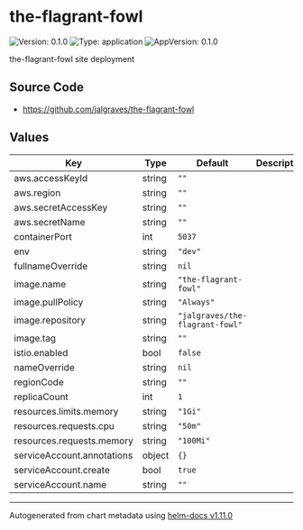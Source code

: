 # the-flagrant-fowl

![Version: 0.1.0](https://img.shields.io/badge/Version-0.1.0-informational?style=flat-square) ![Type: application](https://img.shields.io/badge/Type-application-informational?style=flat-square) ![AppVersion: 0.1.0](https://img.shields.io/badge/AppVersion-0.1.0-informational?style=flat-square)

the-flagrant-fowl site deployment

## Source Code

* <https://github.com/jalgraves/the-flagrant-fowl>

## Values

| Key | Type | Default | Description |
|-----|------|---------|-------------|
| aws.accessKeyId | string | `""` |  |
| aws.region | string | `""` |  |
| aws.secretAccessKey | string | `""` |  |
| aws.secretName | string | `""` |  |
| containerPort | int | `5037` |  |
| env | string | `"dev"` |  |
| fullnameOverride | string | `nil` |  |
| image.name | string | `"the-flagrant-fowl"` |  |
| image.pullPolicy | string | `"Always"` |  |
| image.repository | string | `"jalgraves/the-flagrant-fowl"` |  |
| image.tag | string | `""` |  |
| istio.enabled | bool | `false` |  |
| nameOverride | string | `nil` |  |
| regionCode | string | `""` |  |
| replicaCount | int | `1` |  |
| resources.limits.memory | string | `"1Gi"` |  |
| resources.requests.cpu | string | `"50m"` |  |
| resources.requests.memory | string | `"100Mi"` |  |
| serviceAccount.annotations | object | `{}` |  |
| serviceAccount.create | bool | `true` |  |
| serviceAccount.name | string | `""` |  |

----------------------------------------------
Autogenerated from chart metadata using [helm-docs v1.11.0](https://github.com/norwoodj/helm-docs/releases/v1.11.0)

